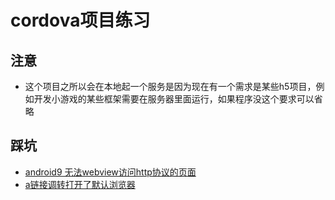 # cordova项目练习

## 注意
* 这个项目之所以会在本地起一个服务是因为现在有一个需求是某些h5项目，例如开发小游戏的某些框架需要在服务器里面运行，如果程序没这个要求可以省略
## 踩坑
*  [android9 无法webview访问http协议的页面](https://blog.csdn.net/weixin_42492548/article/details/88715492)
*  [a链接调转打开了默认浏览器](https://blog.csdn.net/tju_tsubasa/article/details/79713326)